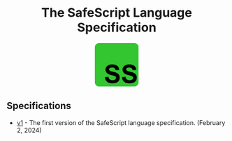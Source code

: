 <div align="center">
<h1>The SafeScript Language Specification</h1>
<img id="logo" alt="logo" src="./logo.png" width="100" height="100">
</div>

## Specifications

- [v1](./SPECv1.md) - The first version of the SafeScript language specification. (February 2, 2024)
